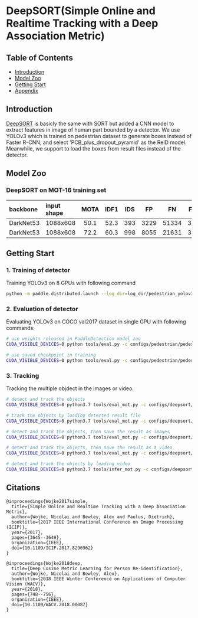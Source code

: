 # DeepSORT(Simple Online and Realtime Tracking with a Deep Association Metric)

## Table of Contents
- [Introduction](#Introduction)
- [Model Zoo](#Model_Zoo)
- [Getting Start](#Getting_Start)
- [Appendix](#Appendix)

## Introduction
[DeepSORT](https://arxiv.org/abs/2007.12099) is basicly the same with SORT but added a CNN model to extract features in image of human part bounded by a detector. We use YOLOv3 which is trained on pedestrian dataset to generate boxes instead of Faster R-CNN, and select 'PCB_plus_dropout_pyramid' as the ReID model. Meanwhile, we support to load the boxes from result files instead of the detector.

## Model Zoo

### DeepSORT on MOT-16 training set

| backbone  | input shape  | MOTA   | IDF1   |  IDS  |   FP  |   FN  |   FPS  | Detector | ReID | config |
| :---------| :------- | :----: | :----: | :--: | :----: | :---: | :---: |:---: | :---: | :---: |
| DarkNet53 | 1088x608 |  50.1  |  52.3  | 393  |  3229  | 51334 |  3.13 |[YOLOv3](https://paddledet.bj.bcebos.com/models/pedestrian_yolov3_darknet.pdparams)| [download]()|[config](https://github.com/PaddlePaddle/PaddleDetection/tree/develop/configs/deepsort/deepsort_pcb_tracker_1088x608.yml) |
| DarkNet53 | 1088x608 |  72.2  |  60.3  | 998  |  8055  | 21631 |  3.28 |[JDE](https://paddledet.bj.bcebos.com/models/jde_darknet53_30e_1088x608.pdparams)| [download]()|[config](https://github.com/PaddlePaddle/PaddleDetection/tree/develop/configs/deepsort/deepsort_pcb_tracker_1088x608.yml) |

## Getting Start

### 1. Training of detector

Training YOLOv3 on 8 GPUs with following command

```bash
python -m paddle.distributed.launch --log_dir=log_dir/pedestrian_yolov3_darknet/ --gpus 0,1,2,3,4,5,6,7 tools/train.py -c configs/pedestrian/pedestrian_yolov3_darknet.yml
```

### 2. Evaluation of detector

Evaluating YOLOv3 on COCO val2017 dataset in single GPU with following commands:
```bash
# use weights released in PaddleDetection model zoo
CUDA_VISIBLE_DEVICES=0 python tools/eval.py -c configs/pedestrian/pedestrian_yolov3_darknet.yml -o weights=https://paddledet.bj.bcebos.com/models/pedestrian_yolov3_darknet.pdparams

# use saved checkpoint in training
CUDA_VISIBLE_DEVICES=0 python tools/eval.py -c configs/pedestrian/pedestrian_yolov3_darknet.yml -o weights=output/pedestrian_yolov3_darknet/model_final
```

### 3. Tracking
Tracking the multiple objdect in the images or video.
```bash
# detect and track the objects
CUDA_VISIBLE_DEVICES=0 python3.7 tools/eval_mot.py -c configs/deepsort/deepsort_pcb_tracker_1088x608.yml -o use_gpu=true --model_type deepsort

# track the objects by loading detected result file
CUDA_VISIBLE_DEVICES=0 python3.7 tools/eval_mot.py -c configs/deepsort/deepsort_pcb_tracker_1088x608.yml -o use_gpu=true --model_type deepsort --det_dir ./result_txts

# detect and track the objects, then save the result as images
CUDA_VISIBLE_DEVICES=0 python3.7 tools/eval_mot.py -c configs/deepsort/deepsort_pcb_tracker_1088x608.yml -o use_gpu=true --model_type deepsort --save_images

# detect and track the objects, then save the result as a video
CUDA_VISIBLE_DEVICES=0 python3.7 tools/eval_mot.py -c configs/deepsort/deepsort_pcb_tracker_1088x608.yml -o use_gpu=true --model_type deepsort --save_videos

# detect and track the objects by loading video
CUDA_VISIBLE_DEVICES=0 python3.7 tools/infer_mot.py -c configs/deepsort/deepsort_yolov3_darknet53_pcb_tracker_1088x608.yml -o use_gpu=true --video_file ./MOT16-05.mp4 --model_type deepsort
```

## Citations
```
@inproceedings{Wojke2017simple,
  title={Simple Online and Realtime Tracking with a Deep Association Metric},
  author={Wojke, Nicolai and Bewley, Alex and Paulus, Dietrich},
  booktitle={2017 IEEE International Conference on Image Processing (ICIP)},
  year={2017},
  pages={3645--3649},
  organization={IEEE},
  doi={10.1109/ICIP.2017.8296962}
}

@inproceedings{Wojke2018deep,
  title={Deep Cosine Metric Learning for Person Re-identification},
  author={Wojke, Nicolai and Bewley, Alex},
  booktitle={2018 IEEE Winter Conference on Applications of Computer Vision (WACV)},
  year={2018},
  pages={748--756},
  organization={IEEE},
  doi={10.1109/WACV.2018.00087}
}
```
